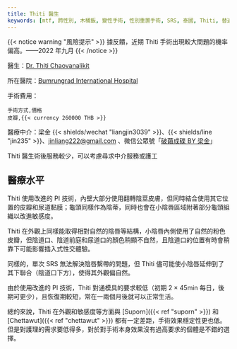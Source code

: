 ```yaml
---
title: Thiti 醫生
keywords: [mtf, 跨性別, 木桶飯, 變性手術, 性別重置手術, SRS, 泰國, Thiti, 替迪]
---
```


{{< notice warning "風險提示" >}}
據反饋，近期 Thiti 手術出現較大問題的機率偏高。——2022 年九月
{{< /notice >}}

醫生：[Dr. Thiti Chaovanalikit](https://www.bumrungrad.com/doctors/Thiti)

所在醫院：[Bumrungrad International Hospital](https://g.page/bumrungradthailand)

手術費用：

```csv
手術方式,價格
皮瓣,{{< currency 260000 THB >}}
```

醫療中介：梁金 {{< shields/wechat "liangjin3039" >}}、{{< shields/line "jin235" >}}、<jinliang222@gmail.com> 、微信公眾號「[破繭成碟 BY 梁金](weixin://jinliang3039)」

Thiti 醫生術後服務較少，可以考慮尋求中介服務或護工

## 醫療水平

Thiti 使用改進的 PI 技術，內壁大部分使用翻轉陰莖皮膚，但同時結合使用其它位置的皮瓣和尿道黏膜；龜頭同樣作為陰蒂，同時也會在小陰唇區域附著部分龜頭組織以改進敏感度。

Thiti 在外觀上同樣能取得相對自然的陰唇等結構，小陰唇內側使用了自然的粉色皮瓣，但陰道口、陰道前庭和尿道口的顏色稍顯不自然，且陰道口的位置有時會稍靠下可能影響插入式性交體驗。

同樣的，單次 SRS 無法解決陰唇繫帶的問題，但 Thiti 儘可能使小陰唇延伸到了其下聯合（陰道口下方），使得其外觀偏自然。

由於使用改進的 PI 技術，Thiti 對通模具的要求較低（初期 2 &times; 45min 每日，後期可更少），且恢復期較短，常在一兩個月後就可以正常生活。

總的來說，Thiti 在外觀和敏感度等方面與 [Suporn]({{< ref "suporn" >}}) 和 [Chettawut]({{< ref "chettawut" >}}) 都有一定差距，手術效果穩定性更也低。但是對護理的需求要低得多，對於對手術本身效果沒有過高要求的個體是不錯的選擇。
